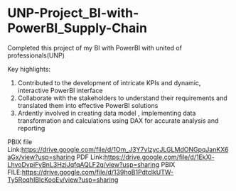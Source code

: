 # UNP-Project_BI-with-PowerBI_Supply-Chain

Completed this project of my BI with PowerBI with united of professionals(UNP)

Key highlights:
1.	Contributed to the development of intricate KPIs and dynamic, interactive PowerBI interface
2.	Collaborate with the stakeholders to understand their requirements and translated them into effective PowerBI solutions
3.	Ardently involved in creating data model , implementing data transformation and calculations using DAX for accurate analysis and reporting   

PBIX file Link:https://drive.google.com/file/d/1Om_J3Y7vIzycJLGLMdONGpqJanKX6aGx/view?usp=sharing
PDF Link:https://drive.google.com/file/d/1EkXl-LhvoDvpiFyBnL3HziJqfqAQLF2q/view?usp=sharing
PBIX FILE:https://drive.google.com/file/d/139hoB1PdtclkUTW-Ty5RoqhIBlcKooEv/view?usp=sharing

